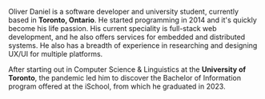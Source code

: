 ---
---

Oliver Daniel is a software developer and university student, currently based in **Toronto, Ontario**. He started programming in 2014 and it's quickly become his life passion. His current speciality is full-stack web development, and he also offers services for embedded and distributed systems. He also has a breadth of experience in researching and designing UX/UI for multiple platforms.

After starting out in Computer Science & Linguistics at the **University of Toronto**, the pandemic led him to discover the Bachelor of Information program offered at the iSchool, from which he graduated in 2023.